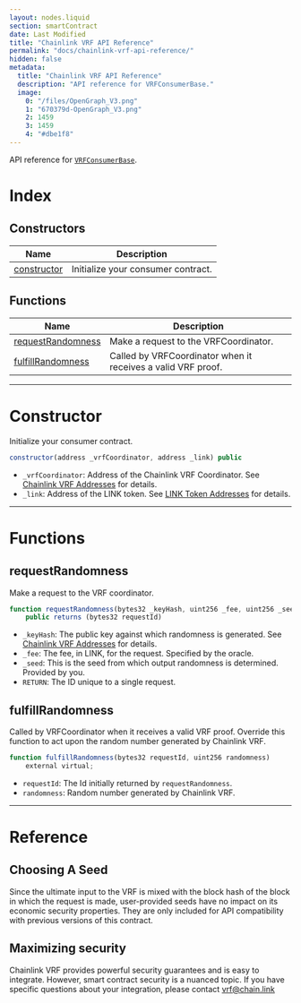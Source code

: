 ```yaml
---
layout: nodes.liquid
section: smartContract
date: Last Modified
title: "Chainlink VRF API Reference"
permalink: "docs/chainlink-vrf-api-reference/"
hidden: false
metadata: 
  title: "Chainlink VRF API Reference"
  description: "API reference for VRFConsumerBase."
  image: 
    0: "/files/OpenGraph_V3.png"
    1: "670379d-OpenGraph_V3.png"
    2: 1459
    3: 1459
    4: "#dbe1f8"
---
```

API reference for <a href="https://github.com/smartcontractkit/chainlink/blob/master/evm-contracts/src/v0.6/VRFConsumerBase.sol" target="_blank">`VRFConsumerBase`</a>.

# Index

## Constructors

|Name|Description|
|---|---|
|[constructor](#constructor)|Initialize your consumer contract.|

## Functions

|Name|Description|
|---|---|
|[requestRandomness](#requestrandomness)|Make a request to the VRFCoordinator.|
|[fulfillRandomness](#fulfillrandomness)|Called by VRFCoordinator when it receives a valid VRF proof.|

___

# Constructor

Initialize your consumer contract.

```javascript Solidity
constructor(address _vrfCoordinator, address _link) public
```

* `_vrfCoordinator`: Address of the Chainlink VRF Coordinator. See [Chainlink VRF Addresses](../vrf-contracts/) for details.
* `_link`: Address of the LINK token. See [LINK Token Addresses](../link-token-contracts/) for details.

___

# Functions

## requestRandomness

Make a request to the VRF coordinator.

```javascript Solidity
function requestRandomness(bytes32 _keyHash, uint256 _fee, uint256 _seed)
    public returns (bytes32 requestId)
```

* `_keyHash`: The public key against which randomness is generated. See [Chainlink VRF Addresses](../vrf-contracts/) for details.
* `_fee`: The fee, in LINK, for the request. Specified by the oracle.
* `_seed`: This is the seed from which output randomness is determined. Provided by you.
* `RETURN`: The ID unique to a single request.

## fulfillRandomness

Called by VRFCoordinator when it receives a valid VRF proof. Override this function to act upon the random number generated by Chainlink VRF.

```javascript Solidity
function fulfillRandomness(bytes32 requestId, uint256 randomness)
    external virtual;
```

* `requestId`: The Id initially returned by `requestRandomness`.
* `randomness`: Random number generated by Chainlink VRF.
___

# Reference

## Choosing A Seed

Since the ultimate input to the VRF is mixed with the block hash of the block in which the request is made, user-provided seeds have no impact on its economic security properties. They are only included for API compatibility with previous versions of this contract.

## Maximizing security

Chainlink VRF provides powerful security guarantees and is easy to integrate. However, smart contract security is a nuanced topic. If you have specific questions about your integration, please contact [vrf@chain.link](mailto:vrf@chain.link)